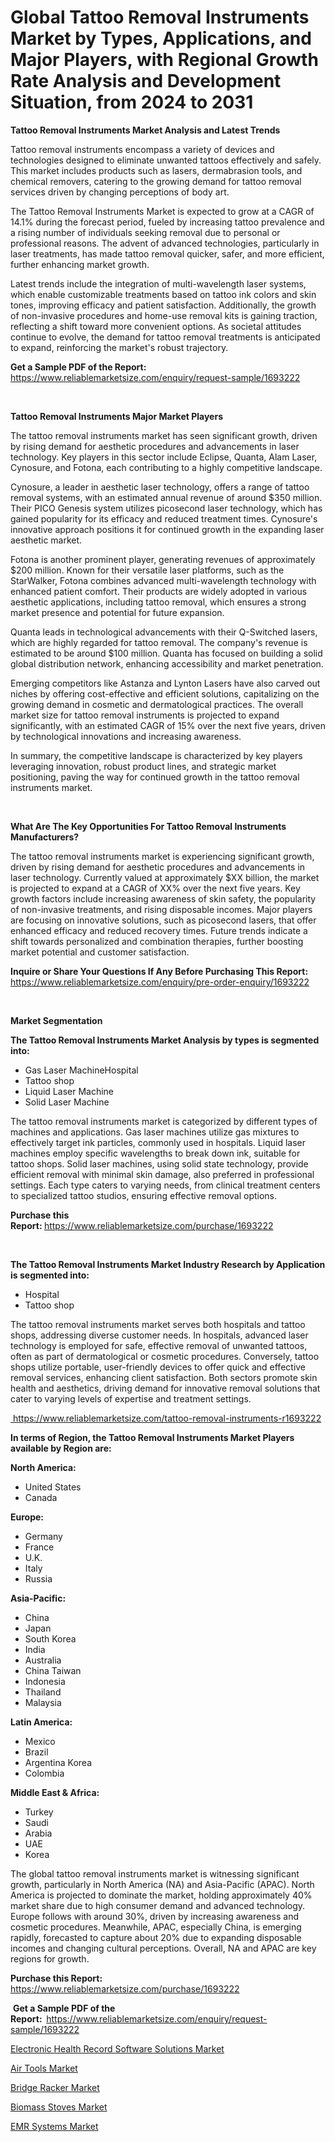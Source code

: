 <p><h1>Global Tattoo Removal Instruments Market by Types, Applications, and Major Players, with Regional Growth Rate Analysis and Development Situation, from 2024 to 2031</h1></p><p><strong>Tattoo Removal Instruments Market Analysis and Latest Trends</strong></p>
<p><p>Tattoo removal instruments encompass a variety of devices and technologies designed to eliminate unwanted tattoos effectively and safely. This market includes products such as lasers, dermabrasion tools, and chemical removers, catering to the growing demand for tattoo removal services driven by changing perceptions of body art.</p><p>The Tattoo Removal Instruments Market is expected to grow at a CAGR of 14.1% during the forecast period, fueled by increasing tattoo prevalence and a rising number of individuals seeking removal due to personal or professional reasons. The advent of advanced technologies, particularly in laser treatments, has made tattoo removal quicker, safer, and more efficient, further enhancing market growth. </p><p>Latest trends include the integration of multi-wavelength laser systems, which enable customizable treatments based on tattoo ink colors and skin tones, improving efficacy and patient satisfaction. Additionally, the growth of non-invasive procedures and home-use removal kits is gaining traction, reflecting a shift toward more convenient options. As societal attitudes continue to evolve, the demand for tattoo removal treatments is anticipated to expand, reinforcing the market's robust trajectory.</p></p>
<p><strong>Get a Sample PDF of the Report:&nbsp;</strong> <a href="https://www.reliablemarketsize.com/enquiry/request-sample/1693222?utm_campaign=1105&utm_medium=2&utm_source=Github&utm_content=ia&utm_term=20102024&utm_id=tattoo-removal-instruments">https://www.reliablemarketsize.com/enquiry/request-sample/1693222</a></p>
<p>&nbsp;</p>
<p><strong>Tattoo Removal Instruments Major Market Players</strong></p>
<p><p>The tattoo removal instruments market has seen significant growth, driven by rising demand for aesthetic procedures and advancements in laser technology. Key players in this sector include Eclipse, Quanta, Alam Laser, Cynosure, and Fotona, each contributing to a highly competitive landscape.</p><p>Cynosure, a leader in aesthetic laser technology, offers a range of tattoo removal systems, with an estimated annual revenue of around $350 million. Their PICO Genesis system utilizes picosecond laser technology, which has gained popularity for its efficacy and reduced treatment times. Cynosure's innovative approach positions it for continued growth in the expanding laser aesthetic market.</p><p>Fotona is another prominent player, generating revenues of approximately $200 million. Known for their versatile laser platforms, such as the StarWalker, Fotona combines advanced multi-wavelength technology with enhanced patient comfort. Their products are widely adopted in various aesthetic applications, including tattoo removal, which ensures a strong market presence and potential for future expansion.</p><p>Quanta leads in technological advancements with their Q-Switched lasers, which are highly regarded for tattoo removal. The company's revenue is estimated to be around $100 million. Quanta has focused on building a solid global distribution network, enhancing accessibility and market penetration.</p><p>Emerging competitors like Astanza and Lynton Lasers have also carved out niches by offering cost-effective and efficient solutions, capitalizing on the growing demand in cosmetic and dermatological practices. The overall market size for tattoo removal instruments is projected to expand significantly, with an estimated CAGR of 15% over the next five years, driven by technological innovations and increasing awareness.</p><p>In summary, the competitive landscape is characterized by key players leveraging innovation, robust product lines, and strategic market positioning, paving the way for continued growth in the tattoo removal instruments market.</p></p>
<p>&nbsp;</p>
<p><strong>What Are The Key Opportunities For Tattoo Removal Instruments Manufacturers?</strong></p>
<p><p>The tattoo removal instruments market is experiencing significant growth, driven by rising demand for aesthetic procedures and advancements in laser technology. Currently valued at approximately $XX billion, the market is projected to expand at a CAGR of XX% over the next five years. Key growth factors include increasing awareness of skin safety, the popularity of non-invasive treatments, and rising disposable incomes. Major players are focusing on innovative solutions, such as picosecond lasers, that offer enhanced efficacy and reduced recovery times. Future trends indicate a shift towards personalized and combination therapies, further boosting market potential and customer satisfaction.</p></p>
<p><strong>Inquire or Share Your Questions If Any Before Purchasing This Report:</strong> <a href="https://www.reliablemarketsize.com/enquiry/pre-order-enquiry/1693222?utm_campaign=1105&utm_medium=2&utm_source=Github&utm_content=ia&utm_term=20102024&utm_id=tattoo-removal-instruments">https://www.reliablemarketsize.com/enquiry/pre-order-enquiry/1693222</a></p>
<p>&nbsp;</p>
<p><strong>Market Segmentation</strong></p>
<p><strong>The Tattoo Removal Instruments Market Analysis by types is segmented into:</strong></p>
<p><ul><li>Gas Laser MachineHospital</li><li>Tattoo shop</li><li>Liquid Laser Machine</li><li>Solid Laser Machine</li></ul></p>
<p><p>The tattoo removal instruments market is categorized by different types of machines and applications. Gas laser machines utilize gas mixtures to effectively target ink particles, commonly used in hospitals. Liquid laser machines employ specific wavelengths to break down ink, suitable for tattoo shops. Solid laser machines, using solid state technology, provide efficient removal with minimal skin damage, also preferred in professional settings. Each type caters to varying needs, from clinical treatment centers to specialized tattoo studios, ensuring effective removal options.</p></p>
<p><strong>Purchase this Report:&nbsp;</strong><a href="https://www.reliablemarketsize.com/purchase/1693222?utm_campaign=1105&utm_medium=2&utm_source=Github&utm_content=ia&utm_term=20102024&utm_id=tattoo-removal-instruments">https://www.reliablemarketsize.com/purchase/1693222</a></p>
<p>&nbsp;</p>
<p><strong>The Tattoo Removal Instruments Market Industry Research by Application is segmented into:</strong></p>
<p><ul><li>Hospital</li><li>Tattoo shop</li></ul></p>
<p><p>The tattoo removal instruments market serves both hospitals and tattoo shops, addressing diverse customer needs. In hospitals, advanced laser technology is employed for safe, effective removal of unwanted tattoos, often as part of dermatological or cosmetic procedures. Conversely, tattoo shops utilize portable, user-friendly devices to offer quick and effective removal services, enhancing client satisfaction. Both sectors promote skin health and aesthetics, driving demand for innovative removal solutions that cater to varying levels of expertise and treatment settings.</p></p>
<p><a href="https://www.reliablemarketsize.com/tattoo-removal-instruments-r1693222?utm_campaign=1105&utm_medium=2&utm_source=Github&utm_content=ia&utm_term=20102024&utm_id=tattoo-removal-instruments">&nbsp;https://www.reliablemarketsize.com/tattoo-removal-instruments-r1693222</a></p>
<p><strong>In terms of Region, the Tattoo Removal Instruments Market Players available by Region are:</strong></p>
<p>
    <p> <strong> North America: </strong>
        <ul>
            <li>United States</li>
            <li>Canada</li>
        </ul>
        </p> 
    <p> <strong> Europe: </strong>
        <ul>
            <li>Germany</li>
            <li>France</li>
            <li>U.K.</li>
            <li>Italy</li>
            <li>Russia</li>
        </ul>
        </p> 
    <p> <strong> Asia-Pacific: </strong>
        <ul>
            <li>China</li>
            <li>Japan</li>
            <li>South Korea</li>
            <li>India</li>
            <li>Australia</li>
            <li>China Taiwan</li>
            <li>Indonesia</li>
            <li>Thailand</li>
            <li>Malaysia</li>
        </ul>
        </p> 
    <p> <strong> Latin America: </strong>
        <ul>
            <li>Mexico</li>
            <li>Brazil</li>
            <li>Argentina Korea</li>
            <li>Colombia</li>
        </ul>
        </p> 
    <p> <strong> Middle East & Africa: </strong>
        <ul>
            <li>Turkey</li>
            <li>Saudi</li>
            <li>Arabia</li>
            <li>UAE</li>
            <li>Korea</li>
        </ul>
    </p>
    </p>
<p><p>The global tattoo removal instruments market is witnessing significant growth, particularly in North America (NA) and Asia-Pacific (APAC). North America is projected to dominate the market, holding approximately 40% market share due to high consumer demand and advanced technology. Europe follows with around 30%, driven by increasing awareness and cosmetic procedures. Meanwhile, APAC, especially China, is emerging rapidly, forecasted to capture about 20% due to expanding disposable incomes and changing cultural perceptions. Overall, NA and APAC are key regions for growth.</p></p>
<p><strong>Purchase this Report: </strong><a href="https://www.reliablemarketsize.com/purchase/1693222?utm_campaign=1105&utm_medium=2&utm_source=Github&utm_content=ia&utm_term=20102024&utm_id=tattoo-removal-instruments">https://www.reliablemarketsize.com/purchase/1693222</a></p>
<p>&nbsp;<strong>Get a Sample PDF of the Report:&nbsp;&nbsp;</strong><a href="https://www.reliablemarketsize.com/enquiry/request-sample/1693222?utm_campaign=1105&utm_medium=2&utm_source=Github&utm_content=ia&utm_term=20102024&utm_id=tattoo-removal-instruments">https://www.reliablemarketsize.com/enquiry/request-sample/1693222</a></p>
<p><strong></strong></p>
<p><p><a href="https://github.com/judesaxav/Market-Research-Report-List-1/blob/main/electronic-health-record-software-solutions-market.md?utm_campaign=1105&utm_medium=2&utm_source=Github&utm_content=ia&utm_term=20102024&utm_id=tattoo-removal-instruments">Electronic Health Record Software Solutions Market</a></p><p><a href="https://www.linkedin.com/pulse/top-trends-transforming-air-tools-market-2024-2031-market-metro-mww6e?utm_campaign=1105&utm_medium=2&utm_source=Github&utm_content=ia&utm_term=20102024&utm_id=tattoo-removal-instruments">Air Tools Market</a></p><p><a href="https://issuu.com/reportprime-2/docs/bridge-racker-market-size-2030.pptx_2b5cd711e1ea43?utm_campaign=1105&utm_medium=2&utm_source=Github&utm_content=ia&utm_term=20102024&utm_id=tattoo-removal-instruments">Bridge Racker Market</a></p><p><a href="https://www.linkedin.com/pulse/biomass-stoves-market-global-regional-analysis-focus-a3rce?utm_campaign=1105&utm_medium=2&utm_source=Github&utm_content=ia&utm_term=20102024&utm_id=tattoo-removal-instruments">Biomass Stoves Market</a></p><p><a href="https://github.com/caetlinivcar/Market-Research-Report-List-1/blob/main/emr-systems-market.md?utm_campaign=1105&utm_medium=2&utm_source=Github&utm_content=ia&utm_term=20102024&utm_id=tattoo-removal-instruments">EMR Systems Market</a></p></p>